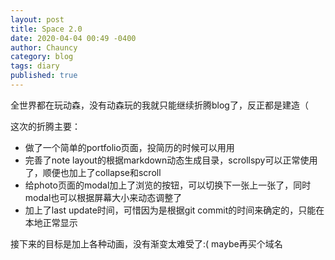 ```yaml
---
layout: post
title: Space 2.0
date: 2020-04-04 00:49 -0400
author: Chauncy
category: blog
tags: diary
published: true
---
```


全世界都在玩动森，没有动森玩的我就只能继续折腾blog了，反正都是建造（

这次的折腾主要：
- 做了一个简单的portfolio页面，投简历的时候可以用用  
- 完善了note layout的根据markdown动态生成目录，scrollspy可以正常使用了，顺便也加上了collapse和scroll
- 给photo页面的modal加上了浏览的按钮，可以切换下一张上一张了，同时modal也可以根据屏幕大小来动态调整了
- 加上了last update时间，可惜因为是根据git commit的时间来确定的，只能在本地正常显示

接下来的目标是加上各种动画，没有渐变太难受了:(  <hide class="px-3">maybe再买个域名</hide>

<span id="typed"></span>

<script src="/assets/js/typed.min.js"></script>
<script>
  new Typed('#typed', {
    strings: ['还发现了一个好玩的js library，叫做typed.js，用来实现打字的效果，^2000 就像这样。'],
    typeSpeed: 60,
    startDelay: 5000,
  });
</script>
